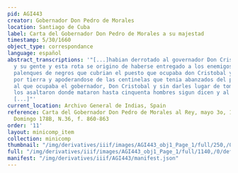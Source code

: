 ```yaml
---
pid: AGI443
creator: Gobernador Don Pedro de Morales
location: Santiago de Cuba
label: Carta del Gobernador Don Pedro de Morales a su majestad
timestamp: 5/30/1660
object_type: correspondance
language: español
abstract_transcriptions: '"[...]habian derrotado al governador Don Cristobal de Ysassi
  y su gente y esta rota se origino de haberse entregado a los enemigos uno de los
  palenques de negros que cubrian el puesto que ocupaba don Cristobal y esto los trujieron
  por tierra y apoderandose de las centinelas que tenia abanzados del puesto llegaron
  al que ocupaba el gobernador, Don Cristobal y sin darles lugar de tomar las armas
  los asaltaron donde mataron hasta cinquenta hombres sigun dicen y al sarjente mayor
  [...]"'
current_location: Archivo General de Indias, Spain
reference: Carta del Gobernador Don Pedro de Morales al Rey, mayo 3o, 1660, AGI Santo
  Domingo 178B, N.36, f. 860-863
order: '11'
layout: minicomp_item
collection: minicomp
thumbnail: "/img/derivatives/iiif/images/AGI443_obj1_Page_1/full/250,/0/default.jpg"
full: "/img/derivatives/iiif/images/AGI443_obj1_Page_1/full/1140,/0/default.jpg"
manifest: "/img/derivatives/iiif/AGI443/manifest.json"
---
```

